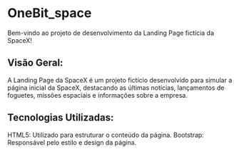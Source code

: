 # OneBit_space

Bem-vindo ao projeto de desenvolvimento da Landing Page fictícia da SpaceX! 

## Visão Geral:

A Landing Page da SpaceX é um projeto fictício desenvolvido para simular a página inicial da SpaceX, destacando as últimas notícias, lançamentos de foguetes, missões espaciais e informações sobre a empresa.

## Tecnologias Utilizadas:

HTML5: Utilizado para estruturar o conteúdo da página.
Bootstrap: Responsável pelo estilo e design da página.
